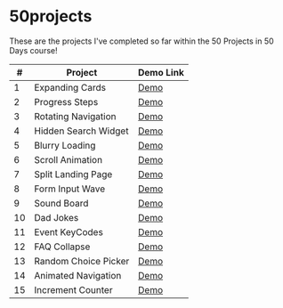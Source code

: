 # 50projects
These are the projects I've completed so far within the 50 Projects in 50 Days course!
 
|  # | Project              | Demo Link |
|----|----------------------|------------
|  1 | Expanding Cards      | [Demo](https://alyssavoccia.github.io/50projects/expanding-cards/)|
|  2 | Progress Steps       | [Demo](https://alyssavoccia.github.io/50projects/progress-steps/)|
|  3 | Rotating Navigation  | [Demo](https://alyssavoccia.github.io/50projects/rotating-navigation/)|
|  4 | Hidden Search Widget | [Demo](https://alyssavoccia.github.io/50projects/hidden-search-widget/)|
|  5 | Blurry Loading       | [Demo](https://alyssavoccia.github.io/50projects/blurry-loading/)|
|  6 | Scroll Animation     | [Demo](https://alyssavoccia.github.io/50projects/scroll-animation/)|
|  7 | Split Landing Page   | [Demo](https://alyssavoccia.github.io/50projects/split-landing-page/)|
|  8 | Form Input Wave      | [Demo](https://alyssavoccia.github.io/50projects/form-input-wave/)|
|  9 | Sound Board          | [Demo](https://alyssavoccia.github.io/50projects/sound-board/)|
| 10 | Dad Jokes            | [Demo](https://alyssavoccia.github.io/50projects/dad-jokes/)|
| 11 | Event KeyCodes       | [Demo](https://alyssavoccia.github.io/50projects/event-keycodes/)|
| 12 | FAQ Collapse         | [Demo](https://alyssavoccia.github.io/50projects/faq-collapse/)|
| 13 | Random Choice Picker | [Demo](https://alyssavoccia.github.io/50projects/random-choice-picker/)|
| 14 | Animated Navigation  | [Demo](https://alyssavoccia.github.io/50projects/animated-navigation/)|
| 15 | Increment Counter    | [Demo](https://alyssavoccia.github.io/50projects/increment-counter/)
